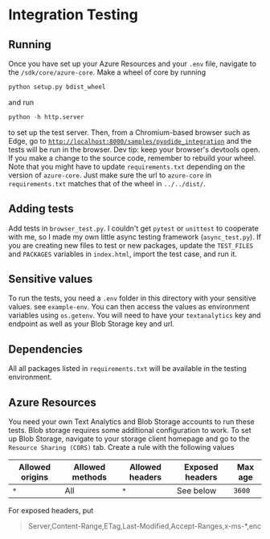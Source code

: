 # Integration Testing

## Running

Once you have set up your Azure Resources and your `.env` file, navigate to the `/sdk/core/azure-core`. Make a wheel of core by running

```bash
python setup.py bdist_wheel
```

and run

```python
python -h http.server
```

to set up the test server. Then, from a Chromium-based browser such as Edge, go to [`http://localhost:8000/samples/pyodide_integration`](http://localhost:8000/samples/pyodide_integration) and the tests will be run in the browser. Dev tip: keep your browser's devtools open. If you make a change to the source code, remember to rebuild your wheel. Note that you might have to update `requirements.txt` depending on the version of `azure-core`. Just make sure the url to `azure-core` in `requirements.txt` matches that of the wheel in `../../dist/`.

## Adding tests

Add tests in `browser_test.py`. I couldn't get `pytest` or `unittest` to cooperate with me, so I made my own little async testing framework (`async_test.py`). If you are creating new files to test or new packages, update the `TEST_FILES` and `PACKAGES` variables in `index.html`, import the test case, and run it.

## Sensitive values

To run the tests, you need a `.env` folder in this directory with your sensitive values.
see `example-env`. You can then access the values as environment variables using `os.getenv`. You will
need to have your `textanalytics` key and endpoint as well as your Blob Storage key and url.

## Dependencies

All all packages listed in `requirements.txt` will be available in the testing environment.
 
## Azure Resources

You need your own Text Analytics and Blob Storage accounts to run these tests. Blob storage requires some additional configuration to work. To set up Blob Storage, navigate to your storage client homepage and go to the `Resource Sharing (CORS)` tab. Create a rule with the following values

| Allowed origins | Allowed methods | Allowed headers | Exposed headers | Max age |
|-----------------|-----------------|-----------------|-----------------|---------|
| `*`             | All             | `*`             | See below       | `3600`  |

For exposed headers, put

> Server,Content-Range,ETag,Last-Modified,Accept-Ranges,x-ms-*,enc
